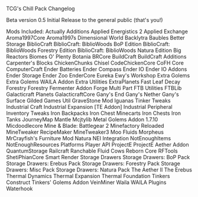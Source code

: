 TCG's Chill Pack
Changelog

Beta version 0.5
Initial Release to the general public (that's you!)

Mods Included:
	Actually Additions
	Applied Energistics 2
	Applied Exchange
	Aroma1997Core
	Aroma1997s Dimensional World
	Backlytra
	Baubles
	Better Storage
	BiblioCraft
	BiblioCraft: BiblioWoods BoP Edition
	BiblioCraft: BiblioWoods Forestry Edition
	BiblioCraft: BiblioWoods Natura Edition
	Big Reactors
	Biomes O' Plenty
	Botania
	BRCore
	BuildCraft
	BuildCraft Additions
	Carpenter's Blocks
	ChickenChunks
	Chisel
	CodeChickenCore
	CoFH Core
	ComputerCraft
	Ender Batteries
	Ender Compass
	Ender IO
	Ender IO Addons
	Ender Storage
	Ender Zoo
	EnderCore
	Eureka
	Ewy's Workshop
	Extra Golems
	Extra Golems WAILA Addon
	Extra Utilities
	ExtraPlanets
	Fast Leaf Decay
	Forestry
	Forestry Fermenter Addon
	Forge Multi Part
	FTB Utilities
	FTBLib
	Galacticraft Planets
	GalacticraftCore
	Gany's End
	Gany's Nether
	Gany's Surface
	Gilded Games Util
	GraveStone Mod
	Iguanas Tinker Tweaks
	Industrial Craft
	Industrial Expansion [TE Addon]
	Industrial Peripheral
	Inventory Tweaks
	Iron Backpacks
	Iron Chest Minecarts
	Iron Chests
	Iron Tanks
	JourneyMap
	Mantle
	Mcjtylib
	Metal Golems Addon 1.7.10
	Micdoodlecore
	Mine & Blade: Battlegear 2
	Minefactory Reloaded
	MineTweaker RecipeMaker
	MineTweaker3
	Moo Fluids
	Morpheus
	MrCrayfish's Furniture Mod
	Natura
	NEI Integration
	NotEnoughItems
	NotEnoughResources
	Platforms
	Player API
	ProjectE
	ProjectE Aether Addon
	QuantumStorage
	Railcraft
	Ranchable Fluid Cows
	Reborn Core
	RFTools
	ShetiPhianCore
	Smart Render
	Storage Drawers
	Storage Drawers: BoP Pack
	Storage Drawers: Erebus Pack
	Storage Drawers: Forestry Pack
	Storage Drawers: Misc Pack
	Storage Drawers: Natura Pack
	The Aether II
	The Erebus
	Thermal Dynamics
	Thermal Expansion
	Thermal Foundation
	Tinkers Construct
	Tinkers' Golems Addon
	VeinMiner
	Waila
	WAILA Plugins
	Waterhook